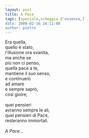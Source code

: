 ```yaml
---
layout: post
title: A Pace
tags: [speciale,scheggia d'essenza,]
date: 2009-02-16 14:11:00
author: pietro
---
```

Era quella,<br/>quello è stato,<br/>l'illusione ora svanita,<br/>ma anche se<br/>più non ci penso,<br/>quella pace a te,<br/>mantiene il suo senso,<br/>e continuerò<br/>ad amare<br/>e sempre saprò,<br/>così gioire;<br/><br/>quei pensieri<br/>avranno sempre le ali,<br/>quei pensieri di Pace,<br/>resteranno immortali.<br/><br/><span style="font-style: italic">A Pace... </span>
